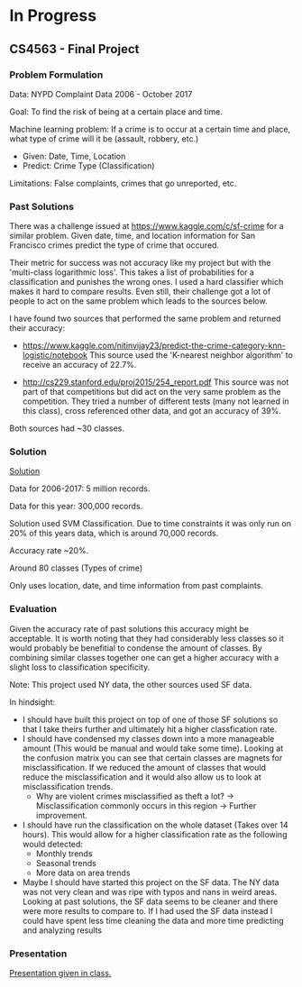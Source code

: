 # In Progress
## CS4563 - Final Project

### Problem Formulation
Data:	NYPD Complaint Data 2006 - October 2017

Goal: 	To find the risk of being at a certain place and time.

Machine learning problem: 
If a crime is to occur at a certain time and place, what type of crime will it be (assault, robbery, etc.)

* Given: Date, Time, Location
* Predict: Crime Type (Classification)

Limitations: False complaints, crimes that go unreported, etc.

### Past Solutions
There was a challenge issued at https://www.kaggle.com/c/sf-crime for a similar problem. Given date, time, and location information for San Francisco crimes predict the type of crime that occured.

Their metric for success was not accuracy like my project but with the 'multi-class logarithmic loss'. This takes a list of probabilities for a classification and punishes the wrong ones. I used a hard classifier which makes it hard to compare results. Even still, their challenge got a lot of people to act on the same problem which leads to the sources below.

I have found two sources that performed the same problem and returned their accuracy:

* https://www.kaggle.com/nitinvijay23/predict-the-crime-category-knn-logistic/notebook
This source used the 'K-nearest neighbor algorithm' to receive an accuracy of 22.7%.

* http://cs229.stanford.edu/proj2015/254_report.pdf
This source was not part of that competitions but did act on the very same problem as the competition. They tried a number of different tests (many not learned in this class), cross referenced other data, and got an accuracy of 39%.

Both sources had ~30 classes.

### Solution
[Solution](Crime_Project.ipynb)

Data for 2006-2017: 5 million records.

Data for this year: 300,000 records.

Solution used SVM Classification. Due to time constraints it was only run on 20% of this years data, which is around 70,000 records.

Accuracy rate ~20%. 

Around 80 classes (Types of crime)

Only uses location, date, and time information from past complaints.

### Evaluation

Given the accuracy rate of past solutions this accuracy might be acceptable. It is worth noting that they had considerably less classes so it would probably be benefitial to condense the amount of classes. By combining similar classes together one can get a higher accuracy with a slight loss to classification specificity.

Note: This project used NY data, the other sources used SF data.

In hindsight:
- I should have built this project on top of one of those SF solutions so that I take theirs further and ultimately hit a higher classfication rate.
- I should have condensed my classes down into a more manageable amount (This would be manual and would take some time). Looking at the confusion matrix you can see that certain classes are magnets for misclassification. If we reduced the amount of classes that would reduce the misclassification and it would also allow us to look at misclassification trends.
  - Why are violent crimes misclassified as theft a lot?
 -> Misclassification commonly occurs in this region -> Further improvement.
- I should have run the classification on the whole dataset (Takes over 14 hours). This would allow for a higher classification rate as the following would detected:
  - Monthly trends
  - Seasonal trends
  - More data on area trends
- Maybe I should have started this project on the SF data. The NY data was not very clean and was ripe with typos and nans in weird areas. Looking at past solutions, the SF data seems to be cleaner and there were more results to compare to. If I had used the SF data instead I could have spent less time cleaning the data and more time predicting and analyzing results

### Presentation
[Presentation given in class.](ML_Presentation.pdf)
